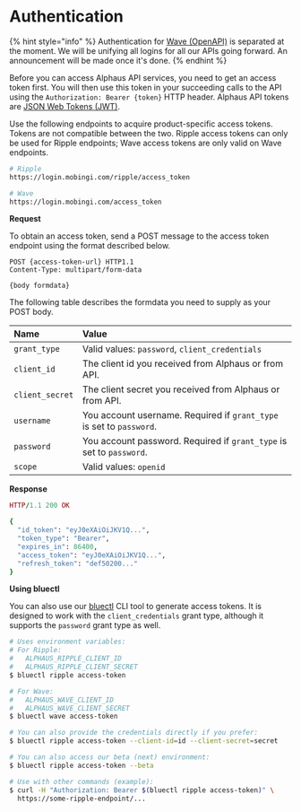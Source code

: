 # Authentication

{% hint style="info" %}
Authentication for [Wave \(OpenAPI\)](https://docs.mobingi.com/v/api-reference/wave-open-api/prerequest) is separated at the moment. We will be unifying all logins for all our APIs going forward. An announcement will be made once it's done.
{% endhint %}

Before you can access Alphaus API services, you need to get an access token first. You will then use this token in your succeeding calls to the API using the `Authorization: Bearer {token}` HTTP header. Alphaus API tokens are [JSON Web Tokens \(JWT\)](https://tools.ietf.org/html/rfc7519).

Use the following endpoints to acquire product-specific access tokens. Tokens are not compatible between the two. Ripple access tokens can only be used for Ripple endpoints; Wave access tokens are only valid on Wave endpoints.

```bash
# Ripple
https://login.mobingi.com/ripple/access_token

# Wave
https://login.mobingi.com/access_token
```

**Request**

To obtain an access token, send a POST message to the access token endpoint using the format described below.

```http
POST {access-token-url} HTTP1.1
Content-Type: multipart/form-data

{body formdata}
```

The following table describes the formdata you need to supply as your POST body.

| Name | Value |
| :--- | :--- |
| `grant_type` | Valid values: `password`, `client_credentials` |
| `client_id` | The client id you received from Alphaus or from API. |
| `client_secret` | The client secret you received from Alphaus or from API. |
| `username` | You account username. Required if `grant_type` is set to `password`. |
| `password` | You account password. Required if `grant_type` is set to `password`. |
| `scope` | Valid values: `openid` |

**Response**

```ruby
HTTP/1.1 200 OK

{
  "id_token": "eyJ0eXAiOiJKV1Q...",
  "token_type": "Bearer",
  "expires_in": 86400,
  "access_token": "eyJ0eXAiOiJKV1Q...",
  "refresh_token": "def50200..."
}
```

**Using bluectl**

You can also use our [bluectl](https://github.com/alphauslabs/bluectl) CLI tool to generate access tokens. It is designed to work with the `client_credentials` grant type, although it supports the `password` grant type as well.

```bash
# Uses environment variables:
# For Ripple:
#   ALPHAUS_RIPPLE_CLIENT_ID
#   ALPHAUS_RIPPLE_CLIENT_SECRET
$ bluectl ripple access-token

# For Wave:
#   ALPHAUS_WAVE_CLIENT_ID
#   ALPHAUS_WAVE_CLIENT_SECRET
$ bluectl wave access-token

# You can also provide the credentials directly if you prefer:
$ bluectl ripple access-token --client-id=id --client-secret=secret

# You can also access our beta (next) environment:
$ bluectl ripple access-token --beta

# Use with other commands (example):
$ curl -H "Authorization: Bearer $(bluectl ripple access-token)" \
  https://some-ripple-endpoint/...
```

